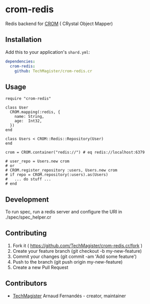# crom-redis

Redis backend for [CROM](https://github.com/TechMagister/crom.cr) ( CRystal Object Mapper)

## Installation


Add this to your application's `shard.yml`:

```yaml
dependencies:
  crom-redis:
    github: TechMagister/crom-redis.cr
```


## Usage


```crystal
require "crom-redis"

class User
  CROM.mapping(:redis, {
    name: String,
    age:  Int32,
  })
end

class Users < CROM::Redis::Repository(User)
end

crom = CROM.container("redis://") # eq redis://localhost:6379

# user_repo = Users.new crom
# or
# CROM.register_repository :users, Users.new crom
# if repo = CROM.repository(:users).as(Users)
#   ... do stuff ...
# end

```


## Development

To run spec, run a redis server and configure the URI in ./spec/spec_helper.cr

## Contributing

1. Fork it ( https://github.com/TechMagister/crom-redis.cr/fork )
2. Create your feature branch (git checkout -b my-new-feature)
3. Commit your changes (git commit -am 'Add some feature')
4. Push to the branch (git push origin my-new-feature)
5. Create a new Pull Request

## Contributors

- [TechMagister](https://github.com/TechMagister) Arnaud Fernandés - creator, maintainer
